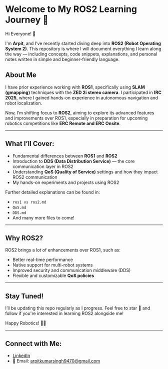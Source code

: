# Welcome to My ROS2 Learning Journey 🚀

Hi Everyone! 👋

I'm **Arpit**, and I’ve recently started diving deep into **ROS2 (Robot Operating System 2)**. This repository is where I will document everything I learn along the way — including concepts, code snippets, explanations, and personal notes written in simple and beginner-friendly language.

## About Me

I have prior experience working with **ROS1**, specifically using **SLAM (gmapping)** techniques with the **ZED 2i stereo camera**. I participated in **IRC 2025**, where I gained hands-on experience in autonomous navigation and robot localization.

Now, I’m shifting focus to **ROS2**, aiming to explore its advanced features and improvements over ROS1, especially in preparation for upcoming robotics competitions like **ERC Remote and ERC Onsite**.

---

## What I’ll Cover:

- Fundamental differences between **ROS1** and **ROS2**
- Introduction to **DDS (Data Distribution Service)** — the core communication layer in ROS2
- Understanding **QoS (Quality of Service)** settings and how they impact ROS2 communication
- My hands-on experiments and projects using ROS2

Further detailed explanations can be found in:

- `ros1 vs ros2.md`
- `QoS.md`
- `DDS.md`
- And many more files to come!

---

## Why ROS2?

ROS2 brings a lot of enhancements over ROS1, such as:

- Better real-time performance
- Native support for multi-robot systems
- Improved security and communication middleware (DDS)
- Flexible and customizable **QoS policies**

---

## Stay Tuned!

I’ll be updating this repo regularly as I progress. Feel free to star 🌟 and follow if you're interested in learning ROS2 alongside me!

Happy Robotics! 🤖✨

---

## Connect with Me:

- [LinkedIn](https://www.linkedin.com/in/arpit-kumar-singh-a50249289)
- 📧 Email: arpitkumarsingh9470@gmail.com
